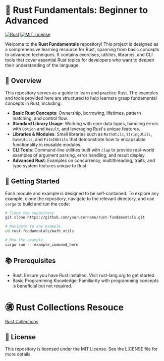 # 🦀 Rust Fundamentals: Beginner to Advanced

[![Rust](https://github.com/ericgitangu/rust-hands-on/actions/workflows/rust.yml/badge.svg)](https://github.com/ericgitangu/rust-hands-on/actions/workflows/rust.yml)
[![MIT License](https://img.shields.io/badge/license-MIT-blue.svg)](https://opensource.org/licenses/MIT)

Welcome to the **Rust Fundamentals** repository! This project is designed as a comprehensive learning resource for Rust, spanning from basic concepts to advanced techniques. It contains exercises, utilities, libraries, and CLI tools that cover essential Rust topics for developers who want to deepen their understanding of the language.

## 📝 Overview

This repository serves as a guide to learn and practice Rust. The examples and tools provided here are structured to help learners grasp fundamental concepts in Rust, including:

- **Basic Rust Concepts**: Ownership, borrowing, lifetimes, pattern matching, and control flow.
- **Standard Library Usage**: Working with core data types, handling errors with `Option` and `Result`, and leveraging Rust's unique features.
- **Libraries & Modules**: Small libraries such as `MathUtils`, `StringUtils`, `DateUtils`, and `FileIOUtils` that demonstrate how to encapsulate functionality in reusable modules.
- **CLI Tools**: Command-line utilities built with `clap` to provide real-world examples of argument parsing, error handling, and result display.
- **Advanced Rust**: Examples on concurrency, multithreading, traits, and type system features unique to Rust.

## 🚀 Getting Started

Each module and example is designed to be self-contained. To explore any example, clone the repository, navigate to the relevant directory, and use `cargo` to build and run the code:

```bash
# Clone the repository
git clone https://github.com/yourusername/rust-fundamentals.git

# Navigate to any example
cd rust-fundamentals/math_utils

# Run the example
cargo run -- example_command_here
```

## 📚 Prerequisites

- Rust: Ensure you have Rust installed. Visit rust-lang.org to get started.
- Basic Programming Knowledge: Familiarity with programming concepts is beneficial but not required.

# ㊜ Rust Collections Resouce

[Rust Collections](https://github.com/ericgitangu/rust-hands-on/rust_collections.md])

## 🔖 License

This repository is licensed under the MIT License. See the LICENSE file for more details.
